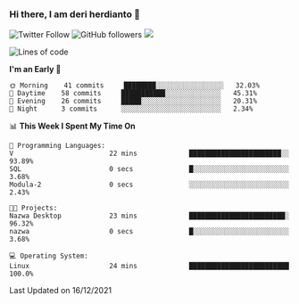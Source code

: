 ### Hi there, I am deri herdianto 👋
![Twitter Follow](https://img.shields.io/twitter/follow/deikatsuo?label=Follow)
![GitHub followers](https://img.shields.io/github/followers/deikatsuo?label=Follow&style=social)
![](https://visitor-badge.glitch.me/badge?page_id=deikatsuo.deikatsuo)

<!--
**deikatsuo/deikatsuo** is a ✨ _special_ ✨ repository because its `README.md` (this file) appears on your GitHub profile.

Here are some ideas to get you started:

- 🔭 I’m currently working on ...
- 🌱 I’m currently learning ...
- 👯 I’m looking to collaborate on ...
- 🤔 I’m looking for help with ...
- 💬 Ask me about ...
- 📫 How to reach me: ...
- 😄 Pronouns: ...
- ⚡ Fun fact: ...
-->

<!--START_SECTION:waka-->
![Lines of code](https://img.shields.io/badge/From%20Hello%20World%20I%27ve%20Written-82%20Thousand%20lines%20of%20code-blue)

**I'm an Early 🐤** 

```text
🌞 Morning    41 commits     ████████░░░░░░░░░░░░░░░░░   32.03% 
🌆 Daytime    58 commits     ███████████░░░░░░░░░░░░░░   45.31% 
🌃 Evening    26 commits     █████░░░░░░░░░░░░░░░░░░░░   20.31% 
🌙 Night      3 commits      ░░░░░░░░░░░░░░░░░░░░░░░░░   2.34%

```


📊 **This Week I Spent My Time On** 

```text
💬 Programming Languages: 
V                        22 mins             ███████████████████████░░   93.89% 
SQL                      0 secs              █░░░░░░░░░░░░░░░░░░░░░░░░   3.68% 
Modula-2                 0 secs              ░░░░░░░░░░░░░░░░░░░░░░░░░   2.43%

🐱‍💻 Projects: 
Nazwa Desktop            23 mins             ████████████████████████░   96.32% 
nazwa                    0 secs              █░░░░░░░░░░░░░░░░░░░░░░░░   3.68%

💻 Operating System: 
Linux                    24 mins             █████████████████████████   100.0%

```


 Last Updated on 16/12/2021
<!--END_SECTION:waka-->
